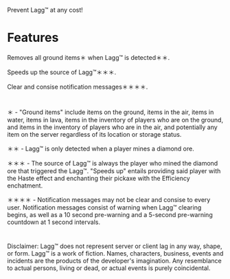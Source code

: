 Prevent Lagg™ at any cost!

# Features

Removes all ground items＊ when Lagg™ is detected＊＊.

Speeds up the source of Lagg™＊＊＊.

Clear and consise notification messages＊＊＊＊.

#

＊ - "Ground items" include items on the ground, items in the air, items in water, items in lava, items in the inventory of players who are on the ground, and items in the inventory of players who are in the air, and potentially any item on the server regardless of its location or storage status.

＊＊ - Lagg™ is only detected when a player mines a diamond ore.

＊＊＊ - The source of Lagg™ is always the player who mined the diamond ore that triggered the Lagg™. "Speeds up" entails providing said player with the Haste effect and enchanting their pickaxe with the Efficiency enchatment.

＊＊＊＊ - Notification messages may not be clear and consise to every user. Notification messages consist of warning when Lagg™ clearing begins, as well as a 10 second pre-warning and a 5-second pre-warning countdown at 1 second intervals.

#

Disclaimer: Lagg™ does not represent server or client lag in any way, shape, or form. Lagg™ is a work of fiction. Names, characters, business, events and incidents are the products of the developer's imagination. Any resemblance to actual persons, living or dead, or actual events is purely coincidental.
